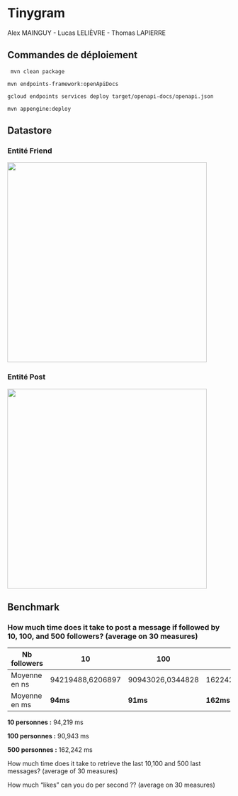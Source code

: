 # Tinygram

Alex MAINGUY - Lucas LELIÈVRE - Thomas LAPIERRE

## Commandes de déploiement

``` mvn clean package```

```mvn endpoints-framework:openApiDocs```  

```gcloud endpoints services deploy target/openapi-docs/openapi.json  ```

```mvn appengine:deploy ```

## Datastore
### Entité Friend
<img src="https://github.com/AlexM02/tinygram/blob/main/image-readme/friend-kind.png" width="450"/>

### Entité Post
<img src="https://github.com/AlexM02/tinygram/blob/main/image-readme/post-kind.png" width="450"/>

## Benchmark

### How much time does it take to post a message if followed by 10, 100, and 500 followers? (average on 30 measures)

| Nb followers  | 10               | 100              | 500              |
|---------------|------------------|------------------|------------------|
| Moyenne en ns | 94219488,6206897 | 90943026,0344828 | 162242807,517241 |
| Moyenne en ms | **94ms**             | **91ms**             | **162ms**            |

 **10 personnes :** 94,219 ms

**100 personnes :** 90,943 ms

**500 personnes :** 162,242 ms

How much time does it take to retrieve the last 10,100 and 500 last messages? (average of 30 measures)

How much “likes” can you do per second ?? (average on 30 measures)


